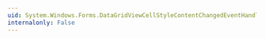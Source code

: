 ```yaml
---
uid: System.Windows.Forms.DataGridViewCellStyleContentChangedEventHandler
internalonly: False
---
```

